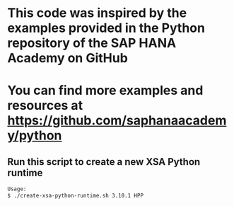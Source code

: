 # This code was inspired by the examples provided in the Python repository of the SAP HANA Academy on GitHub

# You can find more examples and resources at <https://github.com/saphanaacademy/python>

## Run this script to create a new XSA Python runtime

```bash
Usage: 
$ ./create-xsa-python-runtime.sh 3.10.1 HPP
```
